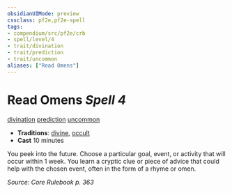 ```yaml
---
obsidianUIMode: preview
cssclass: pf2e,pf2e-spell
tags:
- compendium/src/pf2e/crb
- spell/level/4
- trait/divination
- trait/prediction
- trait/uncommon
aliases: ["Read Omens"]
---
```

# Read Omens *Spell 4*   
[divination](/rules/traits/divination.md)  [prediction](/rules/traits/prediction.md)  [uncommon](/rules/traits/uncommon.md)  

- **Traditions**: [divine](/rules/traits/divine.md), [occult](/rules/traits/occult.md)
- **Cast** 10 minutes 

You peek into the future. Choose a particular goal, event, or activity that will occur within 1 week. You learn a cryptic clue or piece of advice that could help with the chosen event, often in the form of a rhyme or omen.

*Source: Core Rulebook p. 363*
